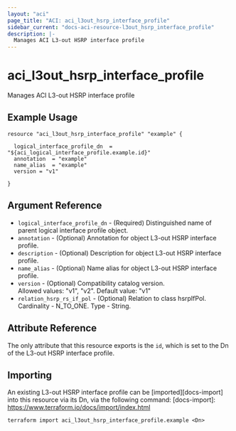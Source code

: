 ```yaml
---
layout: "aci"
page_title: "ACI: aci_l3out_hsrp_interface_profile"
sidebar_current: "docs-aci-resource-l3out_hsrp_interface_profile"
description: |-
  Manages ACI L3-out HSRP interface profile
---
```


# aci_l3out_hsrp_interface_profile

Manages ACI L3-out HSRP interface profile

## Example Usage

```hcl
resource "aci_l3out_hsrp_interface_profile" "example" {

  logical_interface_profile_dn  = "${aci_logical_interface_profile.example.id}"
  annotation  = "example"
  name_alias  = "example"
  version = "v1"

}
```

## Argument Reference

- `logical_interface_profile_dn` - (Required) Distinguished name of parent logical interface profile object.
- `annotation` - (Optional) Annotation for object L3-out HSRP interface profile.
- `description` - (Optional) Description for object L3-out HSRP interface profile.
- `name_alias` - (Optional) Name alias for object L3-out HSRP interface profile.
- `version` - (Optional) Compatibility catalog version.  
  Allowed values: "v1", "v2". Default value: "v1"
- `relation_hsrp_rs_if_pol` - (Optional) Relation to class hsrpIfPol. Cardinality - N_TO_ONE. Type - String.

## Attribute Reference

The only attribute that this resource exports is the `id`, which is set to the
Dn of the L3-out HSRP interface profile.

## Importing

An existing L3-out HSRP interface profile can be [imported][docs-import] into this resource via its Dn, via the following command:
[docs-import]: https://www.terraform.io/docs/import/index.html

```
terraform import aci_l3out_hsrp_interface_profile.example <Dn>
```
